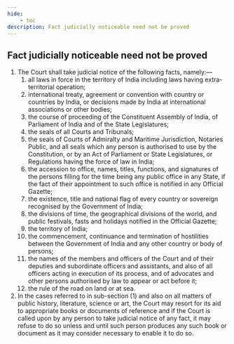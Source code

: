 ```yaml
---
hide:
    - toc
description: Fact judicially noticeable need not be proved
---
```


## Fact judicially noticeable need not be proved

1. The Court shall take judicial notice of the following facts, namely:—
    1. all laws in force in the territory of India including laws having extra-territorial operation;
    2. international treaty, agreement or convention with country or countries by India, or decisions made by India at international associations or other bodies;
    3. the course of proceeding of the Constituent Assembly of India, of Parliament of India and of the State Legislatures;
    4. the seals of all Courts and Tribunals;
    5. the seals of Courts of Admiralty and Maritime Jurisdiction, Notaries Public, and all seals which any person is authorised to use by the Constitution, or by an Act of Parliament or State Legislatures, or Regulations having the force of law in India;
    6. the accession to office, names, titles, functions, and signatures of the persons filling for the time being any public office in any State, if the fact of their appointment to such office is notified in any Official Gazette;
    7. the existence, title and national flag of every country or sovereign recognised by the Government of India;
    8. the divisions of time, the geographical divisions of the world, and public festivals, fasts and holidays notified in the Official Gazette;
    9. the territory of India;
    10. the commencement, continuance and termination of hostilities between the Government of India and any other country or body of persons;
    11. the names of the members and officers of the Court and of their deputies and subordinate officers and assistants, and also of all officers acting in execution of its process, and of advocates and other persons authorised by law to appear or act before it;
    12. the rule of the road on land or at sea.
2. In the cases referred to in sub-section (1) and also on all matters of public history, literature, science or art, the Court may resort for its aid to appropriate books or documents of reference and if the Court is called upon by any person to take judicial notice of any fact, it may refuse to do so unless and until such person produces any such book or document as it may consider necessary to enable it to do so.
